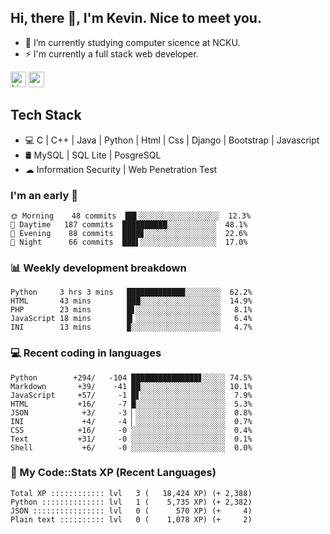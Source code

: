 ## Hi, there 👋, I'm Kevin. Nice to meet you.

- 🌱 I’m currently studying computer sicence at NCKU.
- ⚡ I'm currently a full stack web developer.

<a href="https://www.linkedin.com/in/kevin12686/"><img alt="LinkedIn" src="https://img.shields.io/badge/linkedin%20-%230077B5.svg?&style=for-the-badge&logo=linkedin&logoColor=white" height=25></a>
<a href="https://www.instagram.com/kevin12686/"><img src="https://img.shields.io/badge/instagram-3f729b?&style=for-the-badge&logo=instagram&logoColor=white" height=25></a>

## Tech Stack

* 💻 C | C++ | Java | Python | Html | Css | Django | Bootstrap | Javascript
* 🛢️ MySQL | SQL Lite | PosgreSQL
* ☁ Information Security | Web Penetration Test

### I'm an early 🐤

<!-- early_bird start -->

```text
🌞 Morning    48 commits  ██▌░░░░░░░░░░░░░░░░░░  12.3%
🌆 Daytime   187 commits  ██████████░░░░░░░░░░░  48.1%
🌃 Evening    88 commits  ████▊░░░░░░░░░░░░░░░░  22.6%
🌙 Night      66 commits  ███▌░░░░░░░░░░░░░░░░░  17.0%
```

<!-- early_bird end -->

### 📊 Weekly development breakdown

<!-- code_time start -->

```text
Python     3 hrs 3 mins   █████████████░░░░░░░░  62.2%
HTML       43 mins        ███░░░░░░░░░░░░░░░░░░  14.9%
PHP        23 mins        █▋░░░░░░░░░░░░░░░░░░░   8.1%
JavaScript 18 mins        █▎░░░░░░░░░░░░░░░░░░░   6.4%
INI        13 mins        ▉░░░░░░░░░░░░░░░░░░░░   4.7%
```

<!-- code_time end -->

### 💻 Recent coding in languages

<!-- code_diff start -->

```text
Python        +294/   -104 ███████████████▋░░░░░ 74.5%
Markdown       +39/    -41 ██░░░░░░░░░░░░░░░░░░░ 10.1%
JavaScript     +57/     -1 █▋░░░░░░░░░░░░░░░░░░░  7.9%
HTML           +16/     -7 █░░░░░░░░░░░░░░░░░░░░  5.3%
JSON            +3/     -3 ▏░░░░░░░░░░░░░░░░░░░░  0.8%
INI             +4/     -4 ▏░░░░░░░░░░░░░░░░░░░░  0.7%
CSS            +16/     -0 ░░░░░░░░░░░░░░░░░░░░░  0.4%
Text           +31/     -0 ░░░░░░░░░░░░░░░░░░░░░  0.1%
Shell           +6/     -0 ░░░░░░░░░░░░░░░░░░░░░  0.0%
```

<!-- code_diff end -->

### 🧰 My Code::Stats XP (Recent Languages)

<!-- codestats start -->

```text
Total XP :::::::::::: lvl   3 (   18,424 XP) (+ 2,388)
Python :::::::::::::: lvl   1 (    5,735 XP) (+ 2,382)
JSON :::::::::::::::: lvl   0 (      570 XP) (+     4)
Plain text :::::::::: lvl   0 (    1,078 XP) (+     2)
```

<!-- codestats end -->
